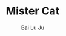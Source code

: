 --- 
slug: "mister-cat"
title: "Mister Cat"
publishdate: "2018-12-26"
src: "https://365manga.net/manga/mister-cat"
author: "Bai Lu Ju"
image: "https://data.365manga.net/images/thumbnails/32661-mister-cat.jpg"
tags: ["Comedy","Romance","Shoujo","Shoujo ai","Slice of life"]
chapters: ["Chapter 30: The Predicament ","Chapter 29: New Owner ","Chapter 28: The Beast In Human Clothing ","Chapter 27: Overtime Storm ","Chapter 26: Why Am I Working Overtime Again? ","Chapter 25: Gentlemen ","Chapter 24: My Cat Is Internet Famous? ","Chapter 23: Fighting For Attention ","Chapter 22: Have Some Soup With Me ","Chapter 21: Bite... Him? ","Chapter 20: Switchswitchswitchswitchswitch ","Chapter 19: ?! ","Chapter 18: A Strange Office ","Chapter 17: I'm A Cat Now? ","Chapter 16: Nika's Transformation ","Chapter 15: Zhajiang Noodles ","Chapter 14: Last-minute Venture ","Chapter 13: What Can Newbies Do? ","Chapter 12: Weekends And Cats ","Chapter 11.5: Valentine's Day Special: Perhaps I Have A Fake Boyfriend ","Chapter 11: Rainy Day ","Chapter 10: Tardiness ","Chapter 9 ","Chapter 8: Harsh Project #4 ","Chapter 7 ","Chapter 7.5 ","Chapter 6 ","Chapter 5 ","Chapter 4 ","Chapter 3 ","Chapter 2 ","Chapter 1"]
chapterlinks: ["https://365manga.net/mister-cat/chapter-30.html","https://365manga.net/mister-cat/chapter-29.html","https://365manga.net/mister-cat/chapter-28.html","https://365manga.net/mister-cat/chapter-27.html","https://365manga.net/mister-cat/chapter-26.html","https://365manga.net/mister-cat/chapter-25.html","https://365manga.net/mister-cat/chapter-24.html","https://365manga.net/mister-cat/chapter-23.html","https://365manga.net/mister-cat/chapter-22.html","https://365manga.net/mister-cat/chapter-21.html","https://365manga.net/mister-cat/chapter-20.html","https://365manga.net/mister-cat/chapter-19.html","https://365manga.net/mister-cat/chapter-18.html","https://365manga.net/mister-cat/chapter-17.html","https://365manga.net/mister-cat/chapter-16.html","https://365manga.net/mister-cat/chapter-15.html","https://365manga.net/mister-cat/chapter-14.html","https://365manga.net/mister-cat/chapter-13.html","https://365manga.net/mister-cat/chapter-12.html","https://365manga.net/mister-cat/chapter-11-5.html","https://365manga.net/mister-cat/chapter-11.html","https://365manga.net/mister-cat/chapter-10.html","https://365manga.net/mister-cat/chapter-9.html","https://365manga.net/mister-cat/chapter-8.html","https://365manga.net/mister-cat/chapter-7.html","https://365manga.net/mister-cat/chapter-7-5.html","https://365manga.net/mister-cat/chapter-6.html","https://365manga.net/mister-cat/chapter-5.html","https://365manga.net/mister-cat/chapter-4.html","https://365manga.net/mister-cat/chapter-3.html","https://365manga.net/mister-cat/chapter-2.html","https://365manga.net/mister-cat/chapter-1.html"]
description: "Taken from Coffee Scans: A workplace romance in a bustling city, this is the story of busy people, leading equally busy lives. Between rookie Yang Xiaoyang, ‘leftover woman’ Qiao Wenwei, cool-headed Du Zhong, and outgoing Zhang Yu, will they be able to find love?"
---
